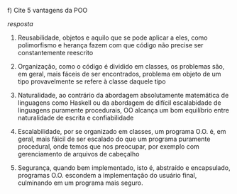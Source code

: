 f) Cite 5 vantagens da POO

*resposta*

1. Reusabilidade, objetos e aquilo que se pode aplicar a eles, como polimorfismo e herança fazem com que código não precise ser constantemente reescrito  

2. Organização, como o código é dividido em classes, os problemas são, em geral, mais fáceis de ser encontrados, problema em objeto de um tipo provavelmente se refere à classe daquele tipo

3. Naturalidade, ao contrário da abordagem absolutamente matemática de linguagens como Haskell ou da abordagem de difícil escalabidade de linguagens puramente procedurais, OO alcança um bom equilíbrio entre naturalidade de escrita e confiabilidade 

4. Escalabilidade, por se organizado em classes, um programa O.O. é, em geral, mais fáicil de ser escalado do que um programa puramente procedural, onde temos que nos preocupar, por exemplo com gerenciamento de arquivos de cabeçalho

5. Segurança, quando bem implementado, isto é, abstraído e encapsulado, programas O.O. escondem a implementação do usuário final, culminando em um programa mais seguro. 
